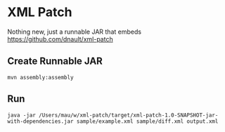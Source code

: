 # XML Patch

Nothing new, just a runnable JAR that embeds https://github.com/dnault/xml-patch

## Create Runnable JAR
```
mvn assembly:assembly
```

## Run
```
java -jar /Users/mau/w/xml-patch/target/xml-patch-1.0-SNAPSHOT-jar-with-dependencies.jar sample/example.xml sample/diff.xml output.xml
```
